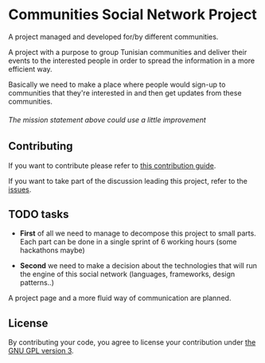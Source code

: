 # Communities Social Network Project

A project managed and developed for/by different communities.



A project with a purpose to group Tunisian communities and deliver their events to the interested people in order to spread the information in a more efficient way.

Basically we need to make a place where people would sign-up to communities that they're interested in and then get updates from these communities.


###### The mission statement above could use a little improvement



## Contributing

If you want to contribute please refer to [this contribution guide](https://github.com/RaedsLab/Tunisian-Communities-Social-Network/blob/master/CONTRIBUTING.md).

If you want to take part of the discussion leading this project, refer to the [issues](https://github.com/RaedsLab/Tunisian-Communities-Social-Network/issues).


## TODO tasks

 * <b>First</b> of all we need to manage to decompose this project to small parts. Each part can be done in a single sprint of 6 working hours (some hackathons maybe)

 * <b>Second</b> we need to make a decision about the technologies that will run the engine of this social network (languages, frameworks, design patterns..)
 

A project page and a more fluid way of communication are planned.

## License

By contributing your code, you agree to license your contribution under [the GNU GPL version 3](https://github.com/RaedsLab/Tunisian-Communities-Social-Network/blob/master/LICENSE).